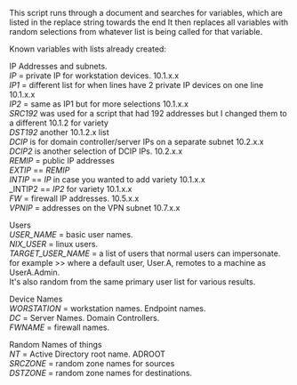 This script runs through a document and searches for variables, which are listed in the replace string towards the end
It then replaces all variables with random selections from whatever list is being called for that
variable.  

Known variables with lists already created:


IP Addresses and subnets.  
_IP_ = private IP for workstation devices. 10.1.x.x  
_IP1_ = different list for when lines have 2 private IP devices on one line 10.1.x.x  
_IP2_ = same as IP1 but for more selections 10.1.x.x  
_SRC192_ was used for a script that had 192 addresses but I changed them to a different 10.1.2 for variety  
_DST192_  another 10.1.2.x list  
_DCIP_ is for domain controller/server IPs on a separate subnet 10.2.x.x  
_DCIP2_ is another selection of DCIP IPs. 10.2.x.x  
_REMIP_ = public IP addresses  
_EXTIP_ == _REMIP_  
_INTIP_ == _IP_ in case you wanted to add variety 10.1.x.x  
_INTIP2 == _IP2_ for variety 10.1.x.x  
_FW_ = firewall IP addresses. 10.5.x.x  
_VPNIP_ = addresses on the VPN subnet 10.7.x.x  

Users  
_USER_NAME_ = basic user names.  
_NIX_USER_ = linux users.  
_TARGET_USER_NAME_ = a list of users that normal users can impersonate.  
    for example >> where a default user, User.A, remotes to a machine as UserA.Admin.  
    It's also random from the same primary user list for various results.  
    
Device Names  
_WORSTATION_ = workstation names. Endpoint names.  
_DC_ = Server Names. Domain Controllers.  
_FWNAME_ = firewall names.  

Random Names of things  
_NT_ = Active Directory root name. ADROOT  
_SRCZONE_ = random zone names for sources  
_DSTZONE_ = random zone names for destinations.  
